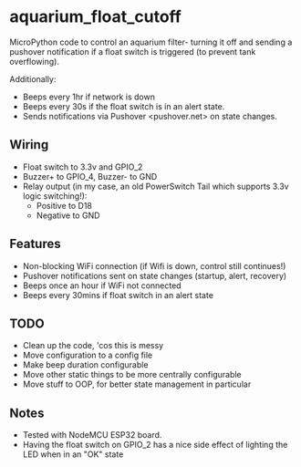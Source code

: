 # aquarium_float_cutoff
MicroPython code to control an aquarium filter- turning it off and sending a pushover notification if a float switch is triggered (to prevent tank overflowing).

Additionally:
* Beeps every 1hr if network is down
* Beeps every 30s if the float switch is in an alert state.
* Sends notifications via Pushover <pushover.net> on state changes.

## Wiring

* Float switch to 3.3v and GPIO_2
* Buzzer+ to GPIO_4, Buzzer- to GND
* Relay output (in my case, an old PowerSwitch Tail which supports 3.3v logic switching!):
  * Positive to D18
  * Negative to GND

## Features

* Non-blocking WiFi connection (if Wifi is down, control still continues!)
* Pushover notifications sent on state changes (startup, alert, recovery)
* Beeps once an hour if WiFi not connected
* Beeps every 30mins if float switch in an alert state

## TODO

* Clean up the code, 'cos this is messy
* Move configuration to a config file
* Make beep duration configurable
* Move other static things to be more centrally configurable
* Move stuff to OOP, for better state management in particular

## Notes

* Tested with NodeMCU ESP32 board.
* Having the float switch on GPIO_2 has a nice side effect of lighting the LED when in an "OK" state

